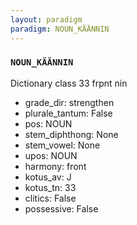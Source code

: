 ```yaml
---
layout: paradigm
paradigm: NOUN_KÄÄNNIN
---
```

### ` NOUN_KÄÄNNIN `

Dictionary class 33 frpnt nin
* grade_dir: strengthen
* plurale_tantum: False
* pos: NOUN
* stem_diphthong: None
* stem_vowel: None
* upos: NOUN
* harmony: front
* kotus_av: J
* kotus_tn: 33
* clitics: False
* possessive: False
